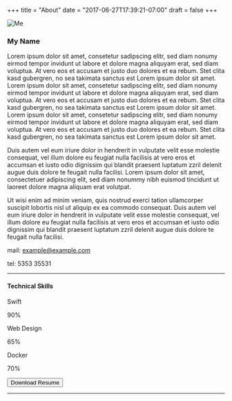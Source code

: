 +++
title = "About"
date = "2017-06-27T17:39:21-07:00"
draft = false
+++

<img src="/images/DSCF5604bw.JPG" alt="Me" class="w3-image w3-padding-32">


### My Name

Lorem ipsum dolor sit amet, consetetur sadipscing elitr, sed diam nonumy eirmod tempor invidunt ut labore et dolore magna aliquyam erat, sed diam voluptua. At vero eos et accusam et justo duo dolores et ea rebum. Stet clita kasd gubergren, no sea takimata sanctus est Lorem ipsum dolor sit amet. Lorem ipsum dolor sit amet, consetetur sadipscing elitr, sed diam nonumy eirmod tempor invidunt ut labore et dolore magna aliquyam erat, sed diam voluptua. At vero eos et accusam et justo duo dolores et ea rebum. Stet clita kasd gubergren, no sea takimata sanctus est Lorem ipsum dolor sit amet. Lorem ipsum dolor sit amet, consetetur sadipscing elitr, sed diam nonumy eirmod tempor invidunt ut labore et dolore magna aliquyam erat, sed diam voluptua. At vero eos et accusam et justo duo dolores et ea rebum. Stet clita kasd gubergren, no sea takimata sanctus est Lorem ipsum dolor sit amet. 

Duis autem vel eum iriure dolor in hendrerit in vulputate velit esse molestie consequat, vel illum dolore eu feugiat nulla facilisis at vero eros et accumsan et iusto odio dignissim qui blandit praesent luptatum zzril delenit augue duis dolore te feugait nulla facilisi. Lorem ipsum dolor sit amet, consectetuer adipiscing elit, sed diam nonummy nibh euismod tincidunt ut laoreet dolore magna aliquam erat volutpat. 

Ut wisi enim ad minim veniam, quis nostrud exerci tation ullamcorper suscipit lobortis nisl ut aliquip ex ea commodo consequat. Duis autem vel eum iriure dolor in hendrerit in vulputate velit esse molestie consequat, vel illum dolore eu feugiat nulla facilisis at vero eros et accumsan et iusto odio dignissim qui blandit praesent luptatum zzril delenit augue duis dolore te feugait nulla facilisi. 

mail: example@example.com

tel: 5353 35531

<hr class="w3-opacity">
        <h4 class="w3-padding-16">Technical Skills</h4>
        <p class="w3-wide">Swift</p>
        <div class="w3-white">
            <div class="w3-container w3-padding-small w3-center w3-grey" style="width:90%">90%</div>
        </div>
        <p class="w3-wide">Web Design</p>
        <div class="w3-white">
            <div class="w3-container w3-padding-small w3-center w3-grey" style="width:65%">65%</div>
        </div>
        <p class="w3-wide">Docker</p>
        <div class="w3-white">
            <div class="w3-container w3-padding-small w3-center w3-grey" style="width:70%">70%</div>
        </div>
        <p><button class="w3-button w3-light-grey w3-padding-large w3-margin-top w3-margin-bottom">Download Resume</button></p>
        <hr class="w3-opacity">